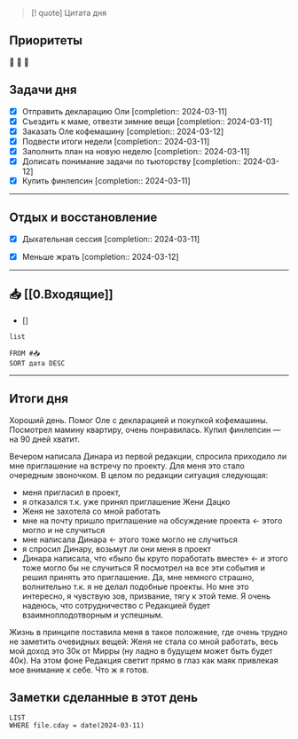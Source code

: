 > [! quote] Цитата дня
> 

## Приоритеты
🔴
🔴
🔴

## Задачи дня
- [x] Отправить декларацию Оли  [completion:: 2024-03-11]
- [x] Съездить к маме, отвезти зимние вещи  [completion:: 2024-03-11]
- [x] Заказать Оле кофемашину  [completion:: 2024-03-12]
- [x] Подвести итоги недели  [completion:: 2024-03-11]
- [x] Заполнить план на новую неделю  [completion:: 2024-03-11]
- [x] Дописать понимание задачи по тьюторству  [completion:: 2024-03-12]
- [x] Купить финлепсин  [completion:: 2024-03-11]

---
## Отдых и восстановление
- [x] Дыхательная сессия  [completion:: 2024-03-11]
- [x] Меньше жрать  [completion:: 2024-03-12]


---
## 📥 [[0.Входящие]]
- [] 



```dataview
list
	
FROM #📥
SORT дата DESC
```


---
## Итоги дня
Хороший день.
Помог Оле с декларацией и покупкой кофемашины. Посмотрел мамину квартиру, очень понравилась. Купил финлепсин — на 90 дней хватит. 

Вечером написала Динара из первой редакции, спросила приходило ли мне приглашение на встречу по проекту. Для меня это стало очередным звоночком. В целом по редакции ситуация следующая:
- меня пригласил в проект,
- я отказался т.к. уже принял приглашение Жени Дацко
- Женя не захотела со мной работать
- мне на почту пришло приглашение на обсуждение проекта ← этого могло и не случиться
- мне написала Динара ← этого тоже могло не случиться
- я спросил Динару, возьмут ли они меня в проект 
- Динара написала, что «было бы круто поработать вместе» ← и этого тоже могло бы не случиться
Я посмотрел на все эти события и решил принять это приглашение. Да, мне немного страшно, волнительно т.к. я не делал подобные проекты. Но мне это интересно, я чувствую зов, призвание, тягу к этой теме. Я очень надеюсь, что сотрудничество с Редакцией будет взаимноплодотворным и успешным.

Жизнь в принципе поставила меня в такое положение, где очень трудно не заметить очевидных вещей: Женя не стала со мной работать, весь мой доход это 30к от Мирры (ну ладно в будущем может быть будет 40к). На этом фоне Редакция светит прямо в глаз как маяк привлекая мое внимание к себе. Что ж я готов. 




## Заметки сделанные в этот день
```dataview
LIST
WHERE file.cday = date(2024-03-11)
```

